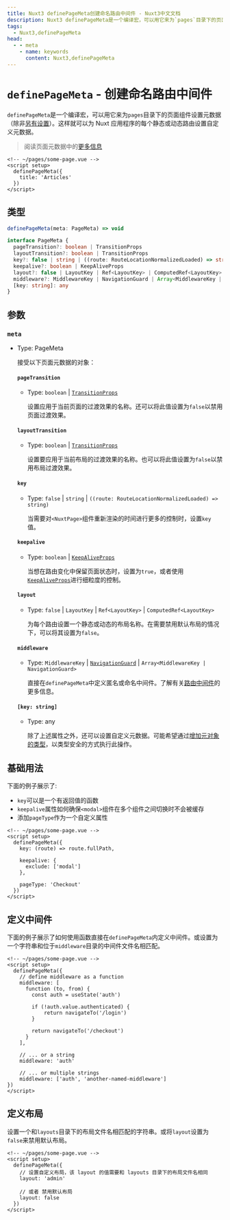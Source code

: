 ```yaml
---
title: Nuxt3 definePageMeta创建命名路由中间件 - Nuxt3中文文档
description: Nuxt3 definePageMeta是一个编译宏，可以用它来为`pages`目录下的页面组件设置元数据.
tags: 
  - Nuxt3,definePageMeta
head:
  - - meta
    - name: keywords
      content: Nuxt3,definePageMeta
---
```


# `definePageMeta` - 创建命名路由中间件

`definePageMeta`是一个编译宏，可以用它来为`pages`目录下的页面组件设置元数据（除非[另有设置](https://v3.nuxtjs.org/api/configuration/nuxt.config#pages)）。这样就可以为 Nuxt 应用程序的每个静态或动态路由设置自定义元数据。

> 阅读页面元数据中的[更多信息](/nuxt3/directory-pages#page-metadata-页面元数据)

```vue
<!-- ~/pages/some-page.vue -->
<script setup>
  definePageMeta({
    title: 'Articles'
  })
</script>
```

## 类型

```ts
definePageMeta(meta: PageMeta) => void

interface PageMeta {
  pageTransition?: boolean | TransitionProps
  layoutTransition?: boolean | TransitionProps
  key?: false | string | ((route: RouteLocationNormalizedLoaded) => string)
  keepalive?: boolean | KeepAliveProps
  layout?: false | LayoutKey | Ref<LayoutKey> | ComputedRef<LayoutKey>
  middleware?: MiddlewareKey | NavigationGuard | Array<MiddlewareKey | NavigationGuard>
  [key: string]: any
}
```

## 参数

### `meta`

- Type: PageMeta

    接受以下页面元数据的对象：

    #### `pageTransition`

    - Type: `boolean` | [`TransitionProps`](https://cn.vuejs.org/api/built-in-components.html#transition)

        设置应用于当前页面的过渡效果的名称。还可以将此值设置为`false`以禁用页面过渡效果。

    #### `layoutTransition`

    - Type: `boolean` | [`TransitionProps`](https://cn.vuejs.org/api/built-in-components.html#transition)

        设置要应用于当前布局的过渡效果的名称。也可以将此值设置为`false`以禁用布局过渡效果。

    #### `key`

    - Type: `false` | `string` | `((route: RouteLocationNormalizedLoaded) => string)`

        当需要对`<NuxtPage>`组件重新渲染的时间进行更多的控制时，设置`key`值。

    #### `keepalive`

    - Type: `boolean` | [`KeepAliveProps`](https://cn.vuejs.org/api/built-in-components.html#keepalive)

        当想在路由变化中保留页面状态时，设置为`true`，或者使用[`KeepAliveProps`](https://cn.vuejs.org/api/built-in-components.html#keepalive)进行细粒度的控制。

    #### `layout`

    - Type: `false` | `LayoutKey` | `Ref<LayoutKey>` | `ComputedRef<LayoutKey>`

        为每个路由设置一个静态或动态的布局名称。在需要禁用默认布局的情况下，可以将其设置为`false`。

    #### `middleware`

    - Type: `MiddlewareKey` | [`NavigationGuard`](https://router.vuejs.org/zh/api/#navigationguard) | `Array<MiddlewareKey | NavigationGuard>`

        直接在`definePageMeta`中定义匿名或命名中间件。了解有关[路由中间件](/nuxt3/directory-middleware)的更多信息。

    #### `[key: string]`

    - Type: any

        除了上述属性之外，还可以设置自定义元数据。可能希望通过[增加元对象的类型](/nuxt3/directory-pages#自定义元数据)，以类型安全的方式执行此操作。

## 基础用法

下面的例子展示了:

- `key`可以是一个有返回值的函数
- `keepalive`属性如何确保`<modal>`组件在多个组件之间切换时不会被缓存
- 添加`pageType`作为一个自定义属性

```vue
<!-- ~/pages/some-page.vue -->
<script setup>
  definePageMeta({
    key: (route) => route.fullPath,

    keepalive: {
      exclude: ['modal']
    },

    pageType: 'Checkout'
  })
</script>
```

## 定义中间件

下面的例子展示了如何使用函数直接在`definePageMeta`内定义中间件。或设置为一个字符串和位于`middleware`目录的中间件文件名相匹配。

```vue
<!-- ~/pages/some-page.vue -->
<script setup>
  definePageMeta({
    // define middleware as a function
    middleware: [
      function (to, from) {
        const auth = useState('auth')
        
        if (!auth.value.authenticated) {
            return navigateTo('/login')
        }
        
        return navigateTo('/checkout')
      }
    ],

    // ... or a string
    middleware: 'auth'
    
    // ... or multiple strings
    middleware: ['auth', 'another-named-middleware']
})
</script>
```

## 定义布局

设置一个和`layouts`目录下的布局文件名相匹配的字符串。或将`layout`设置为`false`来禁用默认布局。

```vue
<!-- ~/pages/some-page.vue -->
<script setup>
  definePageMeta({
    // 设置自定义布局，该 layout 的值需要和 layouts 目录下的布局文件名相同
    layout: 'admin'
    
    // 或者 禁用默认布局
    layout: false
  })
</script>
```